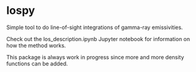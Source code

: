 # lospy
Simple tool to do line-of-sight integrations of gamma-ray emissivities.

Check out the los_description.ipynb Jupyter notebook for information on how the method works.

This package is always work in progress since more and more density functions can be added.
